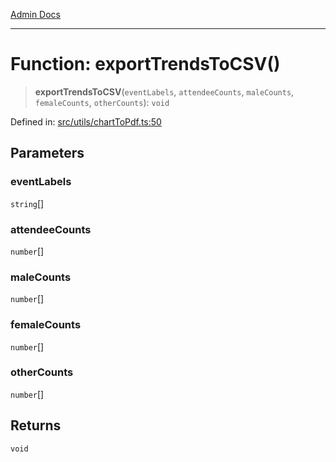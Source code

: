 [Admin Docs](/)

***

# Function: exportTrendsToCSV()

> **exportTrendsToCSV**(`eventLabels`, `attendeeCounts`, `maleCounts`, `femaleCounts`, `otherCounts`): `void`

Defined in: [src/utils/chartToPdf.ts:50](https://github.com/PalisadoesFoundation/talawa-admin/blob/main/src/utils/chartToPdf.ts#L50)

## Parameters

### eventLabels

`string`[]

### attendeeCounts

`number`[]

### maleCounts

`number`[]

### femaleCounts

`number`[]

### otherCounts

`number`[]

## Returns

`void`
